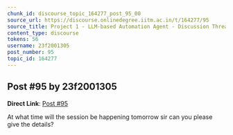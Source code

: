 ```yaml
---
chunk_id: discourse_topic_164277_post_95_00
source_url: https://discourse.onlinedegree.iitm.ac.in/t/164277/95
source_title: Project 1 - LLM-based Automation Agent - Discussion Thread [TDS Jan 2025]
content_type: discourse
tokens: 56
username: 23f2001305
post_number: 95
topic_id: 164277
---
```


## Post #95 by 23f2001305

**Direct Link**: [Post #95](https://discourse.onlinedegree.iitm.ac.in/t/164277/95)

At what time will the session be happening tomorrow sir can you please give the details?

